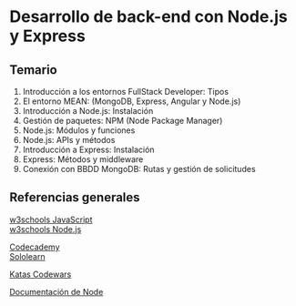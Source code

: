 # Desarrollo de back-end con Node.js y Express

## Temario

1. Introducción a los entornos FullStack Developer: Tipos
2. El entorno MEAN: (MongoDB, Express, Angular y Node.js)
3. Introducción a Node.js: Instalación
4. Gestión de paquetes: NPM (Node Package Manager)
5. Node.js: Módulos y funciones
6. Node.js: APIs y métodos
7. Introducción a Express: Instalación
8. Express: Métodos y middleware
9. Conexión con BBDD MongoDB: Rutas y gestión de solicitudes

## Referencias generales

[w3schools JavaScript](https://www.w3schools.com/js/default.asp)  
[w3schools Node.js](https://www.w3schools.com/nodejs/default.asp)

[Codecademy](https://www.codecademy.com/learn/introduction-to-javascript)  
[Sololearn](https://www.sololearn.com/learning/1024)

[Katas Codewars](https://www.codewars.com/kata/search/javascript)

[Documentación de Node](https://nodejs.dev/)
